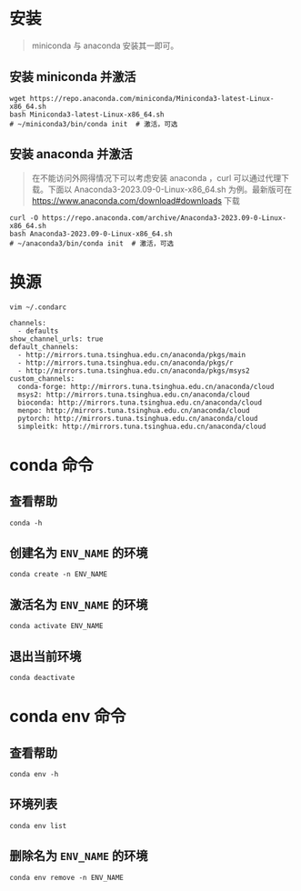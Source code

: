 # 安装

> miniconda 与 anaconda 安装其一即可。

## 安装 miniconda 并激活

```shell
wget https://repo.anaconda.com/miniconda/Miniconda3-latest-Linux-x86_64.sh
bash Miniconda3-latest-Linux-x86_64.sh
# ~/miniconda3/bin/conda init  # 激活，可选
```

## 安装 anaconda 并激活

> 在不能访问外网得情况下可以考虑安装 anaconda ，curl 可以通过代理下载。下面以 Anaconda3-2023.09-0-Linux-x86_64.sh 为例。最新版可在 https://www.anaconda.com/download#downloads 下载

``` shell
curl -O https://repo.anaconda.com/archive/Anaconda3-2023.09-0-Linux-x86_64.sh
bash Anaconda3-2023.09-0-Linux-x86_64.sh
# ~/anaconda3/bin/conda init  # 激活，可选
```

# 换源

```shell
vim ~/.condarc
```

```plain text
channels:
  - defaults
show_channel_urls: true
default_channels:
  - http://mirrors.tuna.tsinghua.edu.cn/anaconda/pkgs/main
  - http://mirrors.tuna.tsinghua.edu.cn/anaconda/pkgs/r
  - http://mirrors.tuna.tsinghua.edu.cn/anaconda/pkgs/msys2
custom_channels:
  conda-forge: http://mirrors.tuna.tsinghua.edu.cn/anaconda/cloud
  msys2: http://mirrors.tuna.tsinghua.edu.cn/anaconda/cloud
  bioconda: http://mirrors.tuna.tsinghua.edu.cn/anaconda/cloud
  menpo: http://mirrors.tuna.tsinghua.edu.cn/anaconda/cloud
  pytorch: http://mirrors.tuna.tsinghua.edu.cn/anaconda/cloud
  simpleitk: http://mirrors.tuna.tsinghua.edu.cn/anaconda/cloud
```

# conda 命令

## 查看帮助

```shell
conda -h
```

## 创建名为 `ENV_NAME` 的环境

```shell
conda create -n ENV_NAME
```

## 激活名为 `ENV_NAME` 的环境

```shell
conda activate ENV_NAME
```

## 退出当前环境

```shell
conda deactivate
```

# conda env 命令

## 查看帮助

```shell
conda env -h
```

## 环境列表

```shell
conda env list
```

## 删除名为 `ENV_NAME` 的环境

```shell
conda env remove -n ENV_NAME
```

